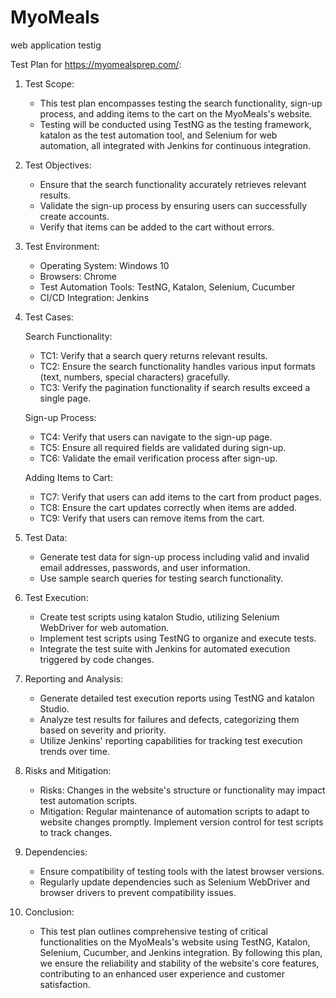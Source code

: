 # MyoMeals
web application testig


Test Plan for https://myomealsprep.com/:

1. Test Scope:
   - This test plan encompasses testing the search functionality, sign-up process, and adding items to the cart on the MyoMeals's website.
   - Testing will be conducted using TestNG as the testing framework, katalon as the test automation tool, 
     and Selenium for web automation, all integrated with Jenkins for continuous integration.

2. Test Objectives:
   - Ensure that the search functionality accurately retrieves relevant results.
   - Validate the sign-up process by ensuring users can successfully create accounts.
   - Verify that items can be added to the cart without errors.

3. Test Environment:
   - Operating System: Windows 10
   - Browsers: Chrome
   - Test Automation Tools: TestNG, Katalon, Selenium, Cucumber
   - CI/CD Integration: Jenkins

4. Test Cases:

   Search Functionality:
   - TC1: Verify that a search query returns relevant results.
   - TC2: Ensure the search functionality handles various input formats (text, numbers, special characters) gracefully.
   - TC3: Verify the pagination functionality if search results exceed a single page.

   Sign-up Process:
   - TC4: Verify that users can navigate to the sign-up page.
   - TC5: Ensure all required fields are validated during sign-up.
   - TC6: Validate the email verification process after sign-up.

   Adding Items to Cart:
   - TC7: Verify that users can add items to the cart from product pages.
   - TC8: Ensure the cart updates correctly when items are added.
   - TC9: Verify that users can remove items from the cart.

5. Test Data:
   - Generate test data for sign-up process including valid and invalid email addresses, passwords, and user information.
   - Use sample search queries for testing search functionality.

6. Test Execution:
   - Create test scripts using katalon Studio, utilizing Selenium WebDriver for web automation.
   - Implement test scripts using TestNG to organize and execute tests.
   - Integrate the test suite with Jenkins for automated execution triggered by code changes.

7. Reporting and Analysis:
   - Generate detailed test execution reports using TestNG and katalon Studio.
   - Analyze test results for failures and defects, categorizing them based on severity and priority.
   - Utilize Jenkins' reporting capabilities for tracking test execution trends over time.

8. Risks and Mitigation:
   - Risks: Changes in the website's structure or functionality may impact test automation scripts.
   - Mitigation: Regular maintenance of automation scripts to adapt to website changes promptly. Implement version control for test scripts to track changes.

9. Dependencies:
   - Ensure compatibility of testing tools with the latest browser versions.
   - Regularly update dependencies such as Selenium WebDriver and browser drivers to prevent compatibility issues.

10. Conclusion:
    - This test plan outlines comprehensive testing of critical functionalities on the MyoMeals's website using TestNG, 
      Katalon, Selenium, Cucumber, and Jenkins integration. By following this plan, we ensure the reliability and stability of the website's core features, 
      contributing to an enhanced user experience and customer satisfaction.

